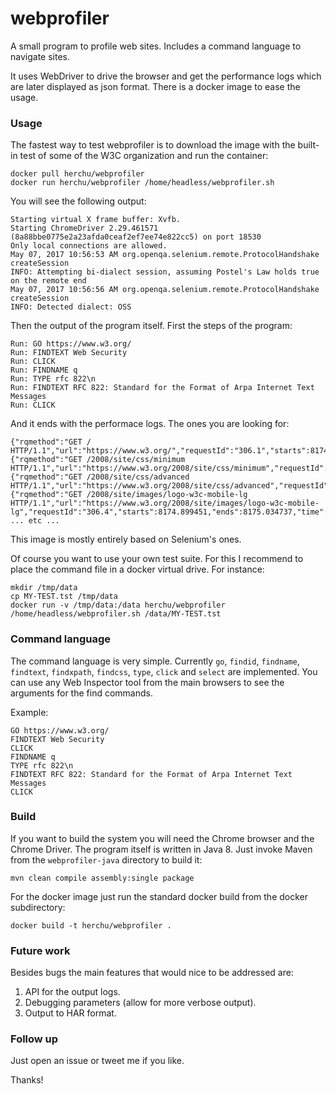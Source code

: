 # webprofiler

A small program to profile web sites. Includes a command language to navigate sites.

It uses WebDriver to drive the browser and get the performance logs which are later displayed as json format.
There is a docker image to ease the usage.


### Usage

The fastest way to test webprofiler is to download the image with the built-in test of some of the W3C organization
and run the container:

    docker pull herchu/webprofiler
    docker run herchu/webprofiler /home/headless/webprofiler.sh

You will see the following output:

    Starting virtual X frame buffer: Xvfb.
    Starting ChromeDriver 2.29.461571 (8a88bbe0775e2a23afda0ceaf2ef7ee74e822cc5) on port 18530
    Only local connections are allowed.
    May 07, 2017 10:56:53 AM org.openqa.selenium.remote.ProtocolHandshake createSession
    INFO: Attempting bi-dialect session, assuming Postel's Law holds true on the remote end
    May 07, 2017 10:56:56 AM org.openqa.selenium.remote.ProtocolHandshake createSession
    INFO: Detected dialect: OSS

Then the output of the program itself. First the steps of the program:

    Run: GO https://www.w3.org/
    Run: FINDTEXT Web Security
    Run: CLICK
    Run: FINDNAME q
    Run: TYPE rfc 822\n
    Run: FINDTEXT RFC 822: Standard for the Format of Arpa Internet Text Messages
    Run: CLICK

And it ends with the performace logs. The ones you are looking for:

    {"rqmethod":"GET / HTTP/1.1","url":"https://www.w3.org/","requestId":"306.1","starts":8174.135192,"ends":8174.465221,"time":330.02900000064983}
    {"rqmethod":"GET /2008/site/css/minimum HTTP/1.1","url":"https://www.w3.org/2008/site/css/minimum","requestId":"306.2","starts":8174.745157,"ends":8174.876674,"time":131.51699999980337}
    {"rqmethod":"GET /2008/site/css/advanced HTTP/1.1","url":"https://www.w3.org/2008/site/css/advanced","requestId":"306.3","starts":8174.747878,"ends":8174.898895,"time":151.01700000013807}
    {"rqmethod":"GET /2008/site/images/logo-w3c-mobile-lg HTTP/1.1","url":"https://www.w3.org/2008/site/images/logo-w3c-mobile-lg","requestId":"306.4","starts":8174.899451,"ends":8175.034737,"time":
    ... etc ...


This image is mostly entirely based on Selenium's ones.

Of course you want to use your own test suite. For this I recommend to place the command file
in a docker virtual drive. For instance:

    mkdir /tmp/data
    cp MY-TEST.tst /tmp/data
    docker run -v /tmp/data:/data herchu/webprofiler /home/headless/webprofiler.sh /data/MY-TEST.tst


### Command language

The command language is very simple. Currently  `go`, `findid`, `findname`, `findtext`, `findxpath`,
`findcss`, `type`,  `click` and `select` are implemented. You can use any Web Inspector tool from
the main browsers to see the arguments for the find commands.

Example:

    GO https://www.w3.org/
    FINDTEXT Web Security
    CLICK
    FINDNAME q
    TYPE rfc 822\n
    FINDTEXT RFC 822: Standard for the Format of Arpa Internet Text Messages
    CLICK


### Build

If you want to build the system you will need the Chrome browser and the Chrome Driver.
The program itself is written in Java 8. Just invoke Maven from the `webprofiler-java`
directory to build it:

    mvn clean compile assembly:single package 

For the docker image just run the standard docker build from the docker subdirectory:

    docker build -t herchu/webprofiler .


### Future work

Besides bugs the main features that would nice to be addressed are:

1. API for the output logs.
1. Debugging parameters (allow for more verbose output).
1. Output to HAR format.


### Follow up

Just open an issue or tweet me if you like.

Thanks!
